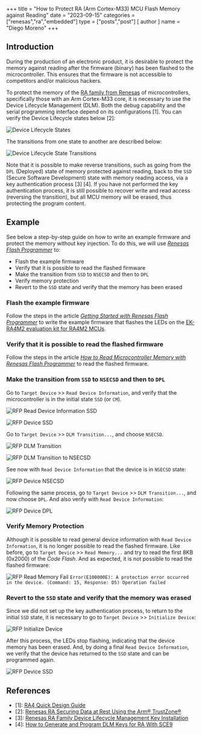 +++
title = "How to Protect RA (Arm Cortex-M33) MCU Flash Memory against Reading"
date = "2023-09-15"
categories = ["renesas","ra","embedded"]
type = ["posts","post"]
[ author ]
  name = "Diego Moreno"
+++

## Introduction

During the production of an electronic product, it is desirable to protect the memory against reading after the firmware (binary) has been flashed to the microcontroller. This ensures that the firmware is not accessible to competitors and/or malicious hackers.

To protect the memory of the [RA family from Renesas](https://www.renesas.com/us/en/products/microcontrollers-microprocessors/ra-cortex-m-mcus) of microcontrollers, specifically those with an Arm Cortex-M33 core, it is necessary to use the Device Lifecycle Management (DLM). Both the debug capability and the serial programming interface depend on its configurations [1]. You can verify the Device Lifecycle states below [2]:

![Device Lifecycle States](../../../../../assets/img/20230915_dlm_states.png)

The transitions from one state to another are described below:

![Device Lifecycle State Transitions](../../../../../assets/img/20230915_dlm_transitions.png)

Note that it is possible to make reverse transitions, such as going from the `DPL` (Deployed) state of memory protected against reading, back to the `SSD` (Secure Software Development) state with memory reading access, via a key authentication process [3] [4]. If you have not performed the key authentication process, it is still possible to recover write and read access (reversing the transition), but all MCU memory will be erased, thus protecting the program content.


## Example

See below a step-by-step guide on how to write an example firmware and protect the memory without key injection. To do this, we will use _[Renesas Flash Programmer](https://www.renesas.com/us/en/software-tool/renesas-flash-programmer-programming-gui)_ to:
* Flash the example firmware
* Verify that it is possible to read the flashed firmware
* Make the transition from `SSD` to `NSECSD` and then to `DPL`
* Verify memory protection
* Revert to the `SSD` state and verify that the memory has been erased

### Flash the example firmware
Follow the steps in the article _[Getting Started with Renesas Flash Programmer](../getting-started-with-renesas-flash-programmer/)_ to write the example firmware that flashes the LEDs on the [EK-RA4M2 evaluation kit for RA4M2 MCUs](https://www.renesas.com/us/en/products/microcontrollers-microprocessors/ra-cortex-m-mcus/ek-ra4m2-evaluation-kit-ra4m2-mcu-group).


### Verify that it is possible to read the flashed firmware
Follow the steps in the article _[How to Read Microcontroller Memory with Renesas Flash Programmer](../how-to-read-microcontroller-memory-with-renesas-flash-programmer/)_ to read the flashed firmware.


### Make the transition from `SSD` to `NSECSD` and then to `DPL`
Go to `Target Device` >> `Read Device Information`, and verify that the microcontroller is in the initial state `SSD` (or `CM`).

![RFP Read Device Information SSD](../../../../../assets/img/20230915_rfp_read_device_ssd.png)

![RFP Device SSD](../../../../../assets/img/20230915_rfp_device_ssd.png)

Go to `Target Device` >> `DLM Transition...`, and choose `NSECSD`.

![RFP DLM Transition](../../../../../assets/img/20230915_rfp_dlm_transition.png)

![RFP DLM Transition to NSECSD](../../../../../assets/img/20230915_rfp_dlm_transition_nsecsd.png)

See now with `Read Device Information` that the device is in `NSECSD` state:

![RFP Device NSECSD](../../../../../assets/img/20230915_rfp_device_nsecsd.png)

Following the same process, go to `Target Device` >> `DLM Transition...`, and now choose `DPL`. And also verify with `Read Device Information`:

![RFP Device DPL](../../../../../assets/img/20230915_rfp_device_dpl.png)


### Verify Memory Protection
Although it is possible to read general device information with `Read Device Information`, it is no longer possible to read the flashed firmware. Like before, go to `Target Device` >> `Read Memory...` and try to read the first 8KB (0x2000) of the _Code Flash_. And as expected, it is not possible to read the flashed firmware:

![RFP Read Memory Fail](../../../../../assets/img/20230915_rfp_read_memory_fail.png)
`Error(E100000E): A protection error occurred in the device. (Command: 15, Response: D5)
Operation failed`


### Revert to the `SSD` state and verify that the memory was erased
Since we did not set up the key authentication process, to return to the initial `SSD` state, it is necessary to go to `Target Device` >> `Initialize Device`:

![RFP Initialize Device](../../../../../assets/img/20230915_rfp_initialize_device.png)

After this process, the LEDs stop flashing, indicating that the device memory has been erased. And, by doing a final `Read Device Information`, we verify that the device has returned to the `SSD` state and can be programmed again.

![RFP Device SSD](../../../../../assets/img/20230915_rfp_device_ssd.png)


## References

* [1]: [RA4 Quick Design Guide](https://www.renesas.com/us/en/document/apn/ra4-quick-design-guide)
* [2]: [Renesas RA Securing Data at Rest Using the Arm® TrustZone®](https://www.renesas.com/us/en/document/apn/renesas-ra-securing-data-rest-using-arm-trustzone)
* [3]: [Renesas RA Family Device Lifecycle Management Key Installation](https://www.renesas.com/us/en/document/apn/renesas-ra-family-device-lifecycle-management-key-installation)
* [4]: [How to Generate and Program DLM Keys for RA With SCE9](https://www.renesas.com/in/en/video/renesas-flash-programmer-tutorial-how-generate-and-program-dlm-keys-ra-sce9)
